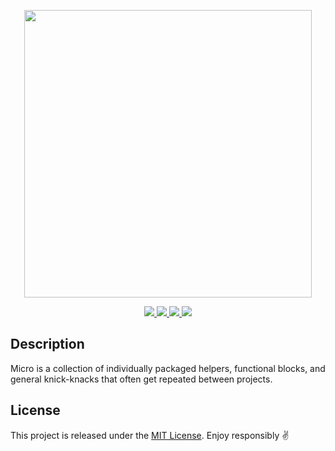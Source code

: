 <p align="center">
  <img src="https://cdn.jsdelivr.net/gh/emphori/.github@master/assets/micro-logo.png" width="460px" />
</p>

<p align="center">
  <a href="https://travis-ci.org/Emphori/micro">
    <img src="https://img.shields.io/travis/Emphori/micro/master.svg?style=flat-square" />
  </a>
  <a href="https://codecov.io/gh/Emphori/micro">
    <img src="https://img.shields.io/codecov/c/github/Emphori/micro/master.svg?style=flat-square" />
  </a>
  <a href="https://lgtm.com/projects/g/Emphori/micro">
    <img src="https://img.shields.io/lgtm/grade/javascript/github/Emphori/micro.svg?style=flat-square">
  </a>

  <img src="https://img.shields.io/depfu/Emphori/micro.svg?style=flat-square" />
</p>

## Description

Micro is a collection of individually packaged helpers, functional blocks, and general knick-knacks that often get repeated between projects.

## License

This project is released under the [MIT License](./LICENSE). Enjoy responsibly ✌️

